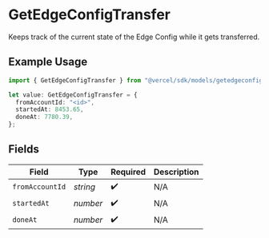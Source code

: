 # GetEdgeConfigTransfer

Keeps track of the current state of the Edge Config while it gets transferred.

## Example Usage

```typescript
import { GetEdgeConfigTransfer } from "@vercel/sdk/models/getedgeconfigop.js";

let value: GetEdgeConfigTransfer = {
  fromAccountId: "<id>",
  startedAt: 8453.65,
  doneAt: 7780.39,
};
```

## Fields

| Field              | Type               | Required           | Description        |
| ------------------ | ------------------ | ------------------ | ------------------ |
| `fromAccountId`    | *string*           | :heavy_check_mark: | N/A                |
| `startedAt`        | *number*           | :heavy_check_mark: | N/A                |
| `doneAt`           | *number*           | :heavy_check_mark: | N/A                |
